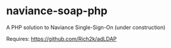 # naviance-soap-php
A PHP solution to Naviance Single-Sign-On
(under construction)

Requires: https://github.com/Rich2k/adLDAP
